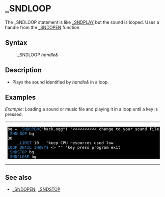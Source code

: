 <style>pre.codeide, pre.outputfixed, .outputcrt0 { background-color: #000 !important; color: #FFF !important; }</style><!DOCTYPE html>
<html class="client-nojs" dir="ltr" lang="en">
<head>
<title>_SNDLOOP - QB64 Phoenix Edition Wiki</title>
</head>
<body class="mediawiki ltr sitedir-ltr mw-hide-empty-elt ns-0 ns-subject page-SNDLOOP rootpage-SNDLOOP skin-vector action-view skin-vector-legacy vector-feature-language-in-header-enabled vector-feature-language-in-main-page-header-disabled vector-feature-language-alert-in-sidebar-disabled vector-feature-sticky-header-disabled vector-feature-sticky-header-edit-disabled vector-feature-table-of-contents-disabled vector-feature-visual-enhancement-next-disabled">
<div class="mw-body" id="content" role="main">
<a id="top"></a>
<h1 class="firstHeading mw-first-heading" id="firstHeading">_SNDLOOP</h1>
<div class="vector-body" id="bodyContent">
<div class="mw-body-content mw-content-ltr" dir="ltr" id="mw-content-text" lang="en"><div class="mw-parser-output"><p>The <a class="mw-selflink selflink">_SNDLOOP</a> statement is like <a href="SNDPLAY" title="SNDPLAY">_SNDPLAY</a> but the sound is looped. Uses a handle from the <a href="SNDOPEN" title="SNDOPEN">_SNDOPEN</a> function.
</p>
<h2><span class="mw-headline" id="Syntax">Syntax</span></h2>
<dl><dd><a class="mw-selflink selflink">_SNDLOOP</a> <i>handle&amp;</i></dd></dl>
<p>
</p>
<h2><span class="mw-headline" id="Description">Description</span></h2>
<ul><li>Plays the sound identified by <i>handle&amp;</i> in a loop.</li></ul>
<p>
</p>
<h2><span class="mw-headline" id="Examples">Examples</span></h2>
<p><i>Example:</i> Loading a sound or music file and playing it in a loop until a key is pressed.
</p>
<table cellpadding="15px" width="100%">
<tbody><tr>
<td><pre class="codeide">bg = <a href="SNDOPEN" title="SNDOPEN"><span style="color:#4593D8;">_SNDOPEN</span></a>("back.ogg") '&lt;&lt;&lt;&lt;&lt;&lt;&lt;&lt;&lt;&lt; change to your sound file name
<a class="mw-selflink selflink"><span style="color:#4593D8;">_SNDLOOP</span></a> bg
DO
    <a href="LIMIT" title="LIMIT"><span style="color:#4593D8;">_LIMIT</span></a> 10   'keep CPU resources used low
<a href="LOOP" title="LOOP"><span style="color:#4593D8;">LOOP</span></a> <a href="UNTIL" title="UNTIL"><span style="color:#4593D8;">UNTIL</span></a> <a href="INKEY$" title="INKEY$"><span style="color:#4593D8;">INKEY$</span></a> &lt;&gt; "" 'key press program exit
<a href="SNDSTOP" title="SNDSTOP"><span style="color:#4593D8;">_SNDSTOP</span></a> bg
<a href="SNDCLOSE" title="SNDCLOSE"><span style="color:#4593D8;">_SNDCLOSE</span></a> bg
</pre>
</td></tr></tbody></table>
<p>
</p>
<h2><span class="mw-headline" id="See_also">See also</span></h2>
<ul><li><a href="SNDOPEN" title="SNDOPEN">_SNDOPEN</a>, <a href="SNDSTOP" title="SNDSTOP">_SNDSTOP</a></li></ul>
<p>
</p>
<!-- 
NewPP limit report
Cached time: 20240715062456
Cache expiry: 86400
Reduced expiry: false
Complications: [show‐toc]
CPU time usage: 0.033 seconds
Real time usage: 0.051 seconds
Preprocessor visited node count: 85/1000000
Post‐expand include size: 1108/2097152 bytes
Template argument size: 122/2097152 bytes
Highest expansion depth: 3/100
Expensive parser function count: 0/100
Unstrip recursion depth: 0/20
Unstrip post‐expand size: 0/5000000 bytes
-->
<!--
Transclusion expansion time report (%,ms,calls,template)
100.00%   32.316      1 -total
 26.58%    8.591      1 Template:PageDescription
 12.07%    3.901      1 Template:PageExamples
  9.83%    3.178      2 Template:Parameter
  9.71%    3.139      1 Template:PageSyntax
  8.84%    2.857      8 Template:Cl
  7.92%    2.560      1 Template:CodeStart
  6.66%    2.151      1 Template:CodeEnd
  6.50%    2.100      1 Template:PageNavigation
  6.31%    2.038      1 Template:PageSeeAlso
-->
<!-- Saved in parser cache with key qb64pnix_mw19894-mwmb_:pcache:idhash:335-0!canonical and timestamp 20240715062455 and revision id 6247.
 -->
</div>
</div>
</div>
</div>
</body>
</html>